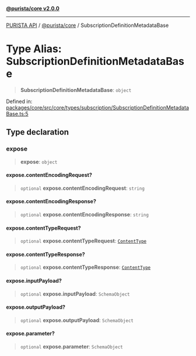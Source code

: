 [**@purista/core v2.0.0**](../README.md)

***

[PURISTA API](../../../packages.md) / [@purista/core](../README.md) / SubscriptionDefinitionMetadataBase

# Type Alias: SubscriptionDefinitionMetadataBase

> **SubscriptionDefinitionMetadataBase**: `object`

Defined in: [packages/core/src/core/types/subscription/SubscriptionDefinitionMetadataBase.ts:5](https://github.com/puristajs/purista/blob/master/packages/core/src/core/types/subscription/SubscriptionDefinitionMetadataBase.ts#L5)

## Type declaration

### expose

> **expose**: `object`

#### expose.contentEncodingRequest?

> `optional` **expose.contentEncodingRequest**: `string`

#### expose.contentEncodingResponse?

> `optional` **expose.contentEncodingResponse**: `string`

#### expose.contentTypeRequest?

> `optional` **expose.contentTypeRequest**: [`ContentType`](ContentType.md)

#### expose.contentTypeResponse?

> `optional` **expose.contentTypeResponse**: [`ContentType`](ContentType.md)

#### expose.inputPayload?

> `optional` **expose.inputPayload**: `SchemaObject`

#### expose.outputPayload?

> `optional` **expose.outputPayload**: `SchemaObject`

#### expose.parameter?

> `optional` **expose.parameter**: `SchemaObject`
